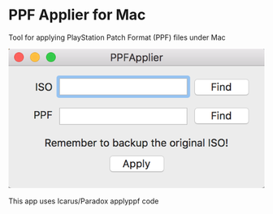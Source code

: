 PPF Applier for Mac
===================

Tool for applying PlayStation Patch Format (PPF) files under Mac

![Alt text](Screenshots/Screenshot1.png?raw=true "Screenshot")

This app uses Icarus/Paradox applyppf code